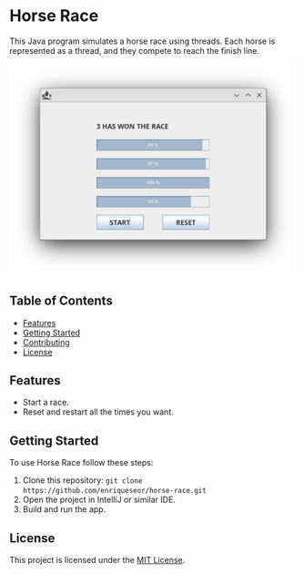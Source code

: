 # Horse Race

This Java program simulates a horse race using threads. Each horse is represented as a thread, and they compete to reach the finish line.

![MainScreen](images/MainScreen.png)

## Table of Contents

- [Features](#features)
- [Getting Started](#getting-started)
- [Contributing](#contributing)
- [License](#license)

## Features

- Start a race.
- Reset and restart all the times you want.

## Getting Started

To use Horse Race follow these steps:

1. Clone this repository: `git clone https://github.com/enriqueseor/horse-race.git`
2. Open the project in IntelliJ or similar IDE.
3. Build and run the app.


## License

This project is licensed under the [MIT License](LICENSE).